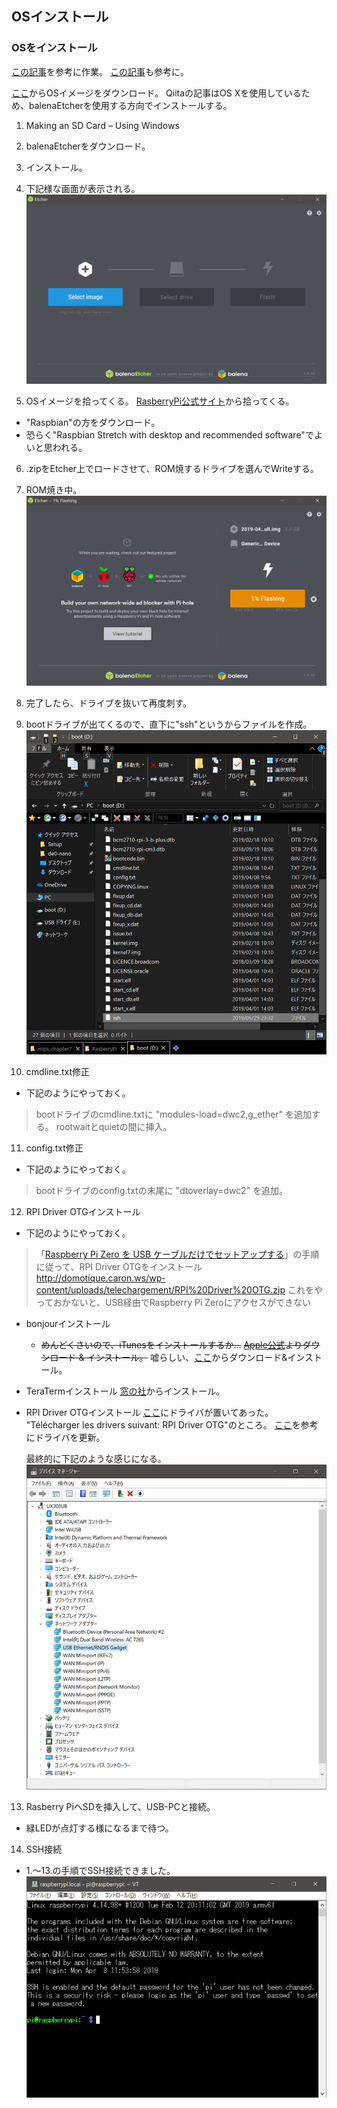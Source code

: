 ## OSインストール

### OSをインストール
[この記事](https://qiita.com/hishi/items/8bdfd9d72fa8fe2e7573)を参考に作業。
[この記事](https://qiita.com/msquare33/items/dc6fc9098f50d9b9dbf2)も参考に。

[ここ](https://learn.adafruit.com/introducing-the-raspberry-pi-zero/setting-up-your-sd-card)からOSイメージをダウンロード。
Qiitaの記事はOS Xを使用しているため、balenaEtcherを使用する方向でインストールする。

1. Making an SD Card – Using Windows

2. balenaEtcherをダウンロード。

3. インストール。

4. 下記様な画面が表示される。
  ![install01.png](.\image\install01.png)

5. OSイメージを拾ってくる。
  [RasberryPi公式サイト](https://www.raspberrypi.org/downloads/)から拾ってくる。
  - "Raspbian"の方をダウンロード。
  - 恐らく"Raspbian Stretch with desktop and recommended software"でよいと思われる。

6. .zipをEtcher上でロードさせて、ROM焼するドライブを選んでWriteする。

7. ROM焼き中。
  ![install02.png](./image/install02.png)

8. 完了したら、ドライブを抜いて再度刺す。

9. bootドライブが出てくるので、直下に"ssh"というからファイルを作成。
  ![install03.png](./image/install03.png)

10. cmdline.txt修正
  - 下記のようにやっておく。
  
> bootドライブのcmdline.txtに "modules-load=dwc2,g_ether" を追加する。
> rootwaitとquietの間に挿入。

11. config.txt修正
  - 下記のようにやっておく。

> bootドライブのconfig.txtの末尾に "dtoverlay=dwc2" を追加。

12. RPI Driver OTGインストール
  - 下記のようにやっておく。
> 「[Raspberry Pi Zero を USB ケーブルだけでセットアップする](http://marrone.jp/labo/?p=1586)」の手順に従って、RPI Driver OTGをインストール
> http://domotique.caron.ws/wp-content/uploads/telechargement/RPI%20Driver%20OTG.zip
> これをやっておかないと、USB経由でRaspberry Pi Zeroにアクセスができない

  - bonjourインストール
    - ~~めんどくさいので、iTunesをインストールするか…~~
      ~~[Apple公式](https://www.apple.com/jp/itunes/download/)よりダウンロード & インストール。~~
      嘘らしい、[ここ](https://support.apple.com/kb/DL999?locale=ja_JP)からダウンロード&インストール。

  - TeraTermインストール
    [窓の社](https://forest.watch.impress.co.jp/library/software/utf8teraterm/)からインストール。
    
  - RPI Driver OTGインストール
    [ここ](https://caron.ws/diy-cartes-microcontroleurs/raspberrypi/pi-zero-otg-ethernet/)にドライバが置いてあった。
    "Télécharger les drivers suivant: RPI Driver OTG"のところ。
    [ここ](https://qiita.com/Liesegang/items/dcdc669f80d1bf721c21)を参考にドライバを更新。
    
    最終的に下記のような感じになる。
    ![install04.png](./image/install04.png)

13. Rasberry PiへSDを挿入して、USB-PCと接続。
  - 緑LEDが点灯する様になるまで待つ。

14. SSH接続
  - 1.～13.の手順でSSH接続できました。
    ![install05.png](./image/install05.png)